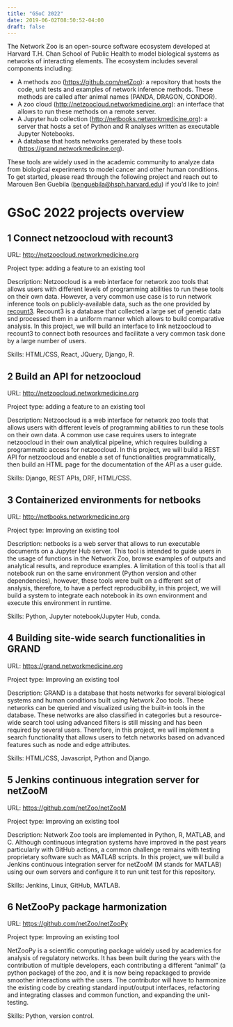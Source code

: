 ```yaml
---
title: "GSoC 2022"
date: 2019-06-02T08:50:52-04:00
draft: false
---
```


The Network Zoo is an open-source software ecosystem developed at Harvard T.H. Chan School of Public Health to model biological systems as networks of interacting elements. 
The ecosystem includes several components including:
-	A methods zoo (https://github.com/netZoo): a repository that hosts the code, unit tests and examples of network inference methods. These methods are called after animal names (PANDA, DRAGON, CONDOR).
-	A zoo cloud (http://netzoocloud.networkmedicine.org): an interface that allows to run these methods on a remote server.
-	A Jupyter hub collection (http://netbooks.networkmedicine.org): a server that hosts a set of Python and R analyses written as executable Jupyter Notebooks.
-	A database that hosts networks generated by these tools (https://grand.networkmedicine.org).

These tools are widely used in the academic community to analyze data from biological experiments to model cancer and other human conditions. To get started, please read through the following project and reach out to Marouen Ben Guebila (benguebila@hsph.harvard.edu) if you’d like to join!

# GSoC 2022 projects overview

## 1 Connect netzoocloud with recount3

URL: http://netzoocloud.networkmedicine.org

Project type: adding a feature to an existing tool

Description: Netzoocloud is a web interface for network zoo tools that allows users with different levels of programming abilities to run these tools on their own data. However, a very common use case is to run network inference tools on publicly-available data, such as the one provided by [recount3](http://rna.recount.bio/). Recount3 is a database that collected a large set of genetic data snd processed them in a uniform manner which allows to build comparative analysis. In this project, we will build an interface to link netzoocloud to recount3 to connect both resources and facilitate a very common task done by a large number of users.

Skills: HTML/CSS, React, JQuery, Django, R.

## 2 Build an API for netzoocloud

URL: http://netzoocloud.networkmedicine.org

Project type: adding a feature to an existing tool

Description: Netzoocloud is a web interface for network zoo tools that allows users with different levels of programming abilities to run these tools on their own data. A common use case requires users to integrate netzoocloud in their own analytical pipeline, which requires building a programmatic access for netzoocloud. In this project, we will build a REST API for netzoocloud and enable a set of functionalities programmatically, then build an HTML page for the documentation of the API as a user guide.

Skills: Django, REST APIs, DRF, HTML/CSS.

## 3 Containerized environments for netbooks

URL: http://netbooks.networkmedicine.org

Project type: Improving an existing tool

Description: netbooks is a web server that allows to run executable documents on a Jupyter Hub server. This tool is intended to guide users in the usage of functions in the Network Zoo, browse examples of outputs and analytical results, and reproduce examples. A limitation of this tool is that all notebook run on the same environment (Python version and other dependencies), however, these tools were built on a different set of analysis, therefore, to have a perfect reproducibility, in this project, we will build a system to integrate each notebook in its own environment and execute this environment in runtime.

Skills: Python, Jupyter notebook/Jupyter Hub, conda.

## 4 Building site-wide search functionalities in GRAND

URL: https://grand.networkmedicine.org

Project type: Improving an existing tool

Description: GRAND is a database that hosts networks for several biological systems and human conditions built using Network Zoo tools. These networks can be queried and visualized using the built-in tools in the database. These networks are also classified in categories but a resource-wide search tool using advanced filters is still missing and has been required by several users. Therefore, in this project, we will implement a search functionality that allows users to fetch networks based on advanced features such as node and edge attributes.

Skills: HTML/CSS, Javascript, Python and Django.

## 5 Jenkins continuous integration server for netZooM

URL: https://github.com/netZoo/netZooM

Project type: Improving an existing tool

Description: Network Zoo tools are implemented in Python, R, MATLAB, and C. Although continuous integration systems have improved in the past years particularly with GitHub actions, a common challenge remains with testing proprietary software such as MATLAB scripts. In this project, we will build a Jenkins continuous integration server for netZooM (M stands for MATLAB) using our own servers and configure it to run unit test for this repository.

Skills: Jenkins, Linux, GitHub, MATLAB.

## 6 NetZooPy package harmonization 

URL: https://github.com/netZoo/netZooPy

Project type: Improving an existing tool

NetZooPy is a scientific computing package widely used by academics for analysis of regulatory networks. It has been built during the years with the contribution of multiple developers, each contributing a different “animal” (a python package) of the zoo, and it is now being repackaged to provide smoother interactions with the users. The contributor will have to harmonize the existing code by creating standard input/output interfaces, refactoring and integrating classes and common function, and expanding the unit-testing.

Skills: Python, version control.